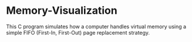 # Memory-Visualization
This C program simulates how a computer handles virtual memory using a simple FIFO (First-In, First-Out) page replacement strategy.
